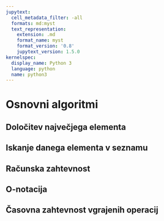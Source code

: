 ```yaml
---
jupytext:
  cell_metadata_filter: -all
  formats: md:myst
  text_representation:
    extension: .md
    format_name: myst
    format_version: '0.8'
    jupytext_version: 1.5.0
kernelspec:
  display_name: Python 3
  language: python
  name: python3
---
```


# Osnovni algoritmi

## Določitev največjega elementa

## Iskanje danega elementa v seznamu

## Računska zahtevnost

## O-notacija

## Časovna zahtevnost vgrajenih operacij
